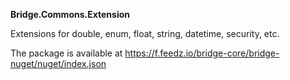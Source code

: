 **Bridge.Commons.Extension**

Extensions for double, enum, float, string, datetime, security, etc.

The package is available at https://f.feedz.io/bridge-core/bridge-nuget/nuget/index.json